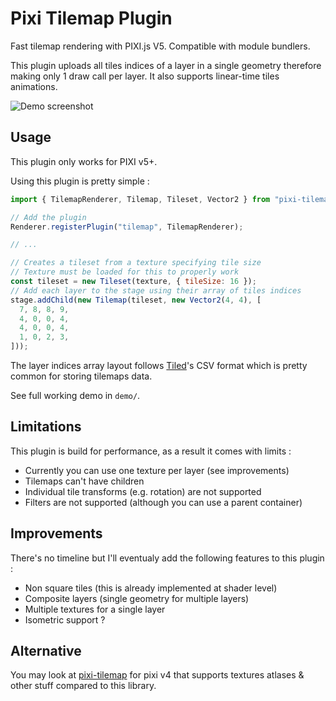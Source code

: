# Pixi Tilemap Plugin

Fast tilemap rendering with PIXI.js V5. Compatible with module bundlers.

This plugin uploads all tiles indices of a layer in a single geometry therefore making only 1 draw call per layer. It also supports linear-time tiles animations.

![Demo screenshot](https://i.imgur.com/kZjPQt1.png)

## Usage

This plugin only works for PIXI v5+.

Using this plugin is pretty simple :

```js
import { TilemapRenderer, Tilemap, Tileset, Vector2 } from "pixi-tilemap-plugin";

// Add the plugin
Renderer.registerPlugin("tilemap", TilemapRenderer);

// ...

// Creates a tileset from a texture specifying tile size
// Texture must be loaded for this to properly work
const tileset = new Tileset(texture, { tileSize: 16 });
// Add each layer to the stage using their array of tiles indices
stage.addChild(new Tilemap(tileset, new Vector2(4, 4), [
  7, 8, 8, 9,
  4, 0, 0, 4,
  4, 0, 0, 4,
  1, 0, 2, 3,
]));
```

The layer indices array layout follows [Tiled](https://www.mapeditor.org/)'s CSV format which is pretty common for storing tilemaps data.

See full working demo in `demo/`.

## Limitations 

This plugin is build for performance, as a result it comes with limits :

- Currently you can use one texture per layer (see improvements)
- Tilemaps can't have children
- Individual tile transforms (e.g. rotation) are not supported
- Filters are not supported (although you can use a parent container)

## Improvements

There's no timeline but I'll eventualy add the following features to this plugin :

- Non square tiles (this is already implemented at shader level)
- Composite layers (single geometry for multiple layers)
- Multiple textures for a single layer
- Isometric support ?

## Alternative

You may look at [pixi-tilemap](https://github.com/pixijs/pixi-tilemap) for pixi v4 that supports textures atlases & other stuff compared to this library.



